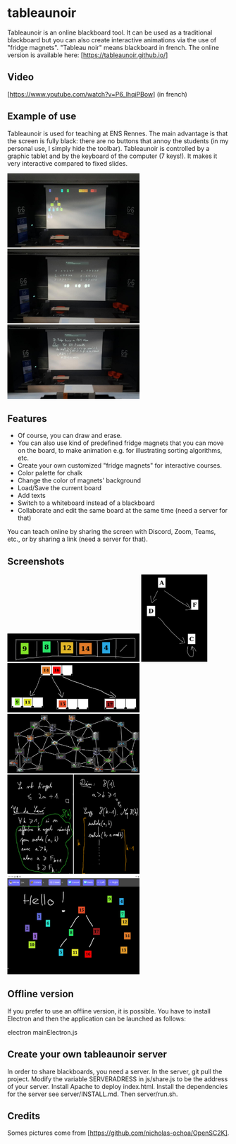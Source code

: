 # tableaunoir

Tableaunoir is an online blackboard tool. It can be used as a traditional blackboard but you can also create interactive animations via the use of "fridge magnets".
"Tableau noir" means blackboard in french. The online version is available here:
[https://tableaunoir.github.io/]


## Video

[https://www.youtube.com/watch?v=P6_lhqiPBow] (in french)

## Example of use

Tableaunoir is used for teaching at ENS Rennes. The main advantage is that the screen is fully black: there are no buttons that annoy the students (in my personal use, I simply hide the toolbar). Tableaunoir is controlled by a graphic tablet and by the keyboard of the computer (7 keys!). It makes it very interactive compared to fixed slides. 

<img src="./photos/tableaunoir_amphi.jpg" alt="photo" width="300"/> <img src="./photos/tableaunoir_amphi2.jpg" alt="photo" width="300"/> <img src="./photos/tableaunoir_amphi3.jpg" alt="photo" width="300"/>

## Features

* Of course, you can draw and erase.
* You can also use kind of predefined fridge magnets that you can move on the board, to make animation e.g. for illustrating sorting algorithms, etc.
* Create your own customized "fridge magnets" for interactive courses.
* Color palette for chalk
* Change the color of magnets' background
* Load/Save the current board
* Add texts
* Switch to a whiteboard instead of a blackboard
* Collaborate and edit the same board at the same time (need a server for that)



You can teach online by sharing the screen with Discord, Zoom, Teams, etc., or by sharing a link (need a server for that).

## Screenshots

<img src="./img/screenshot.png" alt="screenshot" width="300"/> <img src="./img/screenshot2.png" alt="screenshot" width="150"/> <img src="./img/screenshot3.png" alt="screenshot" width="300"/>
<img src="./img/simcitygraph.png" alt="screenshot" width="300"/>
<img src="./img/euclide.png" alt="screenshot" width="300"/>
<img src="./img/screenshot_tablet.jpg" alt="screenshot" width="300"/>





## Offline version

If you prefer to use an offline version, it is possible. You have to install Electron and then the application can be launched as follows:

electron mainElectron.js



## Create your own tableaunoir server

In order to share blackboards, you need a server. 
In the server, git pull the project. Modify the variable SERVERADRESS in js/share.js to be the address of your server. Install Apache to deploy index.html. Install the dependencies for the server see server/INSTALL.md. Then server/run.sh.

## Credits

Somes pictures come from [https://github.com/nicholas-ochoa/OpenSC2K].
